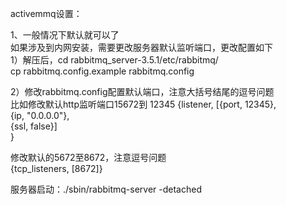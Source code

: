 activemmq设置：  

1、一般情况下默认就可以了  
如果涉及到内网安装，需要更改服务器默认监听端口，更改配置如下  
1）解压后，cd rabbitmq_server-3.5.1/etc/rabbitmq/  
cp rabbitmq.config.example rabbitmq.config

2）修改rabbitmq.config配置默认端口，注意大括号结尾的逗号问题  
比如修改默认http监听端口15672到 12345
   {listener, [{port,     12345},  
               {ip,       "0.0.0.0"},  
               {ssl,      false}]  
   }
   
   
  修改默认的5672至8672，注意逗号问题  
  {tcp_listeners, [8672]}  
  
  服务器启动：./sbin/rabbitmq-server -detached
